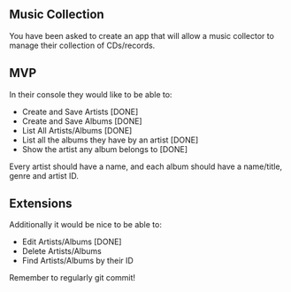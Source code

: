 ## Music Collection

You have been asked to create an app that will allow a music collector to manage their collection of CDs/records.

## MVP

In their console they would like to be able to:

* Create and Save Artists [DONE]
* Create and Save Albums [DONE]
* List All Artists/Albums [DONE]
* List all the albums they have by an artist [DONE]
* Show the artist any album belongs to [DONE]

Every artist should have a name, and each album should have a name/title, genre and artist ID.

## Extensions

Additionally it would be nice to be able to:

* Edit Artists/Albums [DONE]
* Delete Artists/Albums
* Find Artists/Albums by their ID

Remember to regularly git commit!
